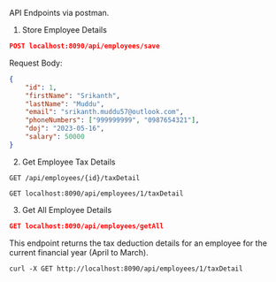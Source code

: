 API Endpoints via postman.

1. Store Employee Details

```json
POST localhost:8090/api/employees/save
```

Request Body:
```json
{
    "id": 1,
    "firstName": "Srikanth",
    "lastName": "Muddu",
    "email": "srikanth.muddu57@outlook.com",
    "phoneNumbers": ["999999999", "0987654321"],
    "doj": "2023-05-16",
    "salary": 50000
}
```

2. Get Employee Tax Details

```
GET /api/employees/{id}/taxDetail

GET localhost:8090/api/employees/1/taxDetail
```

3. Get All Employee Details
```json
GET localhost:8090/api/employees/getAll
```
This endpoint returns the tax deduction details for an employee for the current financial year (April to March).
```curl
curl -X GET http://localhost:8090/api/employees/1/taxDetail
```
